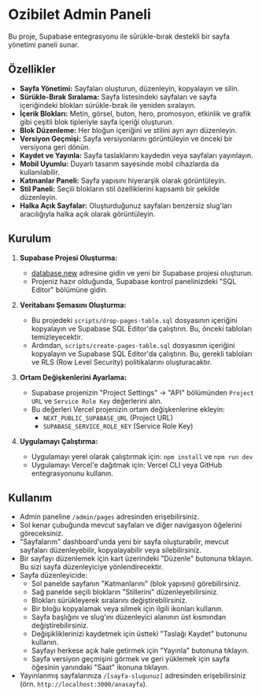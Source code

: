 # Ozibilet Admin Paneli

Bu proje, Supabase entegrasyonu ile sürükle-bırak destekli bir sayfa yönetimi paneli sunar.

## Özellikler

-   **Sayfa Yönetimi:** Sayfaları oluşturun, düzenleyin, kopyalayın ve silin.
-   **Sürükle-Bırak Sıralama:** Sayfa listesindeki sayfaları ve sayfa içeriğindeki blokları sürükle-bırak ile yeniden sıralayın.
-   **İçerik Blokları:** Metin, görsel, buton, hero, promosyon, etkinlik ve grafik gibi çeşitli blok tipleriyle sayfa içeriği oluşturun.
-   **Blok Düzenleme:** Her bloğun içeriğini ve stilini ayrı ayrı düzenleyin.
-   **Versiyon Geçmişi:** Sayfa versiyonlarını görüntüleyin ve önceki bir versiyona geri dönün.
-   **Kaydet ve Yayınla:** Sayfa taslaklarını kaydedin veya sayfaları yayınlayın.
-   **Mobil Uyumlu:** Duyarlı tasarım sayesinde mobil cihazlarda da kullanılabilir.
-   **Katmanlar Paneli:** Sayfa yapısını hiyerarşik olarak görüntüleyin.
-   **Stil Paneli:** Seçili blokların stil özelliklerini kapsamlı bir şekilde düzenleyin.
-   **Halka Açık Sayfalar:** Oluşturduğunuz sayfaları benzersiz slug'ları aracılığıyla halka açık olarak görüntüleyin.

## Kurulum

1.  **Supabase Projesi Oluşturma:**
    *   [database.new](https://database.new) adresine gidin ve yeni bir Supabase projesi oluşturun.
    *   Projeniz hazır olduğunda, Supabase kontrol panelinizdeki "SQL Editor" bölümüne gidin.

2.  **Veritabanı Şemasını Oluşturma:**
    *   Bu projedeki `scripts/drop-pages-table.sql` dosyasının içeriğini kopyalayın ve Supabase SQL Editor'da çalıştırın. Bu, önceki tabloları temizleyecektir.
    *   Ardından, `scripts/create-pages-table.sql` dosyasının içeriğini kopyalayın ve Supabase SQL Editor'da çalıştırın. Bu, gerekli tabloları ve RLS (Row Level Security) politikalarını oluşturacaktır.

3.  **Ortam Değişkenlerini Ayarlama:**
    *   Supabase projenizin "Project Settings" -> "API" bölümünden `Project URL` ve `Service Role Key` değerlerini alın.
    *   Bu değerleri Vercel projenizin ortam değişkenlerine ekleyin:
        *   `NEXT_PUBLIC_SUPABASE_URL` (Project URL)
        *   `SUPABASE_SERVICE_ROLE_KEY` (Service Role Key)

4.  **Uygulamayı Çalıştırma:**
    *   Uygulamayı yerel olarak çalıştırmak için: `npm install` ve `npm run dev`
    *   Uygulamayı Vercel'e dağıtmak için: Vercel CLI veya GitHub entegrasyonunu kullanın.

## Kullanım

-   Admin paneline `/admin/pages` adresinden erişebilirsiniz.
-   Sol kenar çubuğunda mevcut sayfaları ve diğer navigasyon öğelerini göreceksiniz.
-   "Sayfalarım" dashboard'unda yeni bir sayfa oluşturabilir, mevcut sayfaları düzenleyebilir, kopyalayabilir veya silebilirsiniz.
-   Bir sayfayı düzenlemek için kart üzerindeki "Düzenle" butonuna tıklayın. Bu sizi sayfa düzenleyiciye yönlendirecektir.
-   Sayfa düzenleyicide:
    *   Sol panelde sayfanın "Katmanlarını" (blok yapısını) görebilirsiniz.
    *   Sağ panelde seçili blokların "Stillerini" düzenleyebilirsiniz.
    *   Blokları sürükleyerek sıralarını değiştirebilirsiniz.
    *   Bir bloğu kopyalamak veya silmek için ilgili ikonları kullanın.
    *   Sayfa başlığını ve slug'ını düzenleyici alanının üst kısmından değiştirebilirsiniz.
    *   Değişikliklerinizi kaydetmek için üstteki "Taslağı Kaydet" butonunu kullanın.
    *   Sayfayı herkese açık hale getirmek için "Yayınla" butonuna tıklayın.
    *   Sayfa versiyon geçmişini görmek ve geri yüklemek için sayfa öğesinin yanındaki "Saat" ikonuna tıklayın.
-   Yayınlanmış sayfalarınıza `/[sayfa-slugunuz]` adresinden erişebilirsiniz (örn. `http://localhost:3000/anasayfa`).
